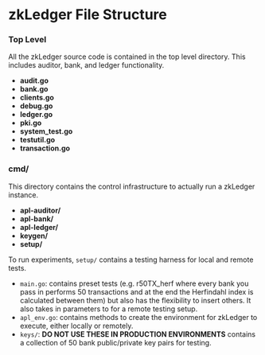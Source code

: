 # zkLedger File Structure

### Top Level

All the zkLedger source code is contained in the top level directory. This includes auditor, bank, and ledger functionality.

- **audit.go**
- **bank.go**
- **clients.go**
- **debug.go**
- **ledger.go**
- **pki.go**
- **system_test.go**
- **testutil.go**
- **transaction.go**

### cmd/

This directory contains the control infrastructure to actually run a zkLedger instance.

- **apl-auditor/**
- **apl-bank/**
- **apl-ledger/**
- **keygen/**
- **setup/**

To run experiments, `setup/` contains a testing harness for local and remote tests.

- `main.go`: contains preset tests (e.g. r50TX_herf where every bank you pass in performs 50 transactions and at the end the Herfindahl index is calculated between them) but also has the flexibility to insert others. It also takes in parameters to for a remote testing setup.
- `apl_env.go`: contains methods to create the environment for zkLedger to execute, either locally or remotely. 
- `keys/`: **DO NOT USE THESE IN PRODUCTION ENVIRONMENTS** contains a collection of 50 bank public/private key pairs for testing. 